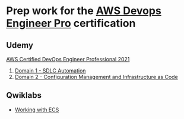 # Prep work for the [AWS Devops Engineer Pro](https://aws.amazon.com/certification/certified-devops-engineer-professional/?ch=sec&sec=rmg&d=1) certification

## Udemy
[AWS Certified DevOps Engineer Professional 2021](https://www.udemy.com/course/aws-certified-devops-engineer-professional-hands-on/)

1. [Domain 1 - SDLC Automation](https://github.com/ccliver/devops-pro-prep/tree/main/udemy/domain1)
2. [Domain 2 - Configuration Management and Infrastructure as Code](https://github.com/ccliver/devops-pro-prep/tree/main/udemy/domain2)

## Qwiklabs
* [Working with ECS](https://github.com/ccliver/devops-pro-prep/tree/main/qwiklabs/ecs)
